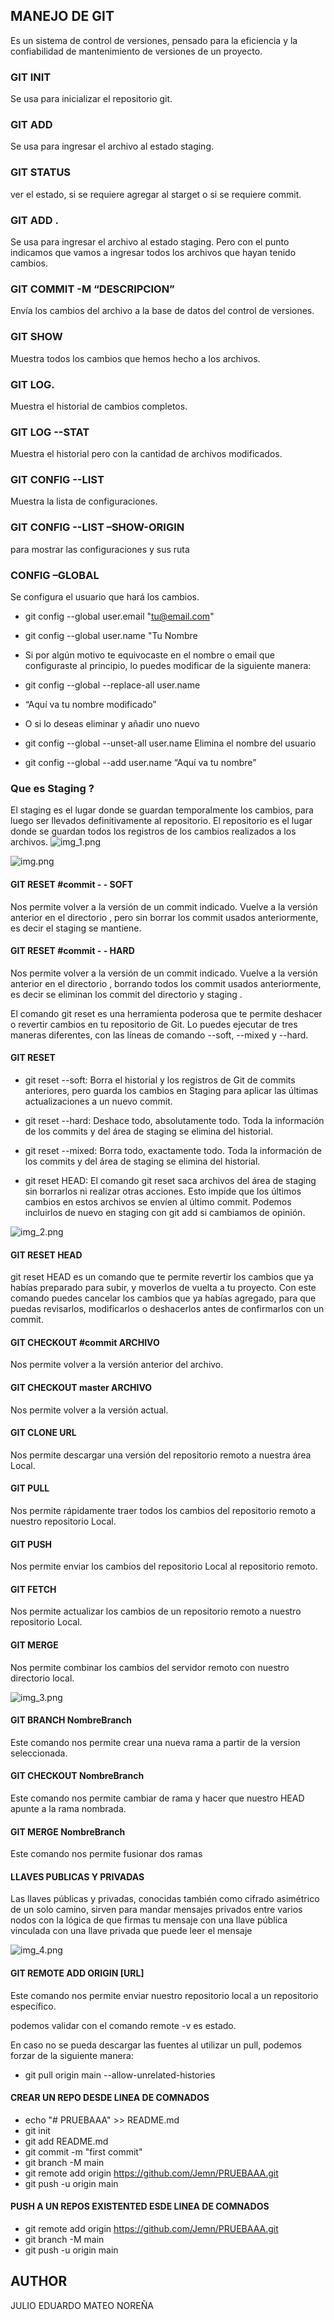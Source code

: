 ## MANEJO DE GIT

Es un sistema de control de versiones, pensado para la eficiencia y la confiabilidad de mantenimiento de versiones de un proyecto.

### GIT INIT
Se usa para inicializar el repositorio git.

### GIT ADD
Se usa para ingresar el archivo al estado staging.

### GIT STATUS
ver el estado, si se requiere agregar al starget o si se requiere commit.

### GIT ADD .
Se usa para ingresar el archivo al estado staging. Pero con el punto indicamos que vamos a ingresar todos los archivos que hayan tenido cambios.

### GIT COMMIT -M “DESCRIPCION”
Envía los cambios del archivo a la base de datos del control de versiones.

### GIT SHOW
Muestra todos los cambios que hemos hecho a los archivos.

### GIT LOG.
Muestra el historial de cambios completos.

### GIT LOG --STAT
Muestra el historial pero con la cantidad de archivos modificados.

### GIT CONFIG --LIST
Muestra la lista de configuraciones.

### GIT CONFIG --LIST  –SHOW-ORIGIN
para mostrar las configuraciones y sus ruta

### CONFIG –GLOBAL
Se configura el usuario que hará los cambios.

* git config --global user.email "tu@email.com"
* git config --global user.name "Tu Nombre

* Si por algún motivo te equivocaste en el nombre o email que configuraste al principio, lo puedes modificar de la siguiente manera:

* git config --global --replace-all user.name 
* “Aquí va tu nombre modificado”
* O si lo deseas eliminar y añadir uno nuevo

* git config --global --unset-all user.name
Elimina el nombre del usuario
* git config --global --add user.name 
“Aquí va tu nombre”

### Que es Staging ?

El staging es el lugar donde se guardan temporalmente los cambios, para luego ser llevados definitivamente al repositorio. El repositorio es el lugar donde se guardan todos los registros de los cambios realizados a los archivos.
![img_1.png](img_1.png)

![img.png](img.png)

#### GIT RESET   #commit - - SOFT

Nos permite volver a la versión de un commit indicado. Vuelve a la versión anterior en el directorio , pero sin borrar los commit usados anteriormente, es decir el staging se mantiene.

#### GIT RESET  #commit - - HARD
Nos permite volver a la versión de un commit indicado. Vuelve a la versión anterior en el directorio , borrando todos los commit usados anteriormente, es decir se eliminan los commit del directorio y staging .

El comando git reset es una herramienta poderosa que te permite deshacer o revertir cambios en tu repositorio de Git. Lo puedes ejecutar de tres maneras diferentes, con las líneas de comando --soft, --mixed y --hard.


#### GIT RESET

* git reset --soft: 
Borra el historial y los registros de Git de commits anteriores, pero guarda los cambios en Staging para aplicar las últimas actualizaciones a un nuevo commit.

* git reset --hard: 
Deshace todo, absolutamente todo. Toda la información de los commits y del área de staging se elimina del historial.

* git reset --mixed: 
Borra todo, exactamente todo. Toda la información de los commits y del área de staging se elimina del historial.

* git reset HEAD: 
El comando git reset saca archivos del área de staging sin borrarlos ni realizar otras acciones. Esto impide que los últimos cambios en estos archivos se envíen al último commit. Podemos incluirlos de nuevo en staging con git add si cambiamos de opinión.

![img_2.png](img_2.png)

#### GIT RESET HEAD
git reset HEAD es un comando que te permite revertir los cambios que ya habías preparado para subir, y moverlos de vuelta a tu proyecto. Con este comando puedes cancelar los cambios que ya habías agregado, para que puedas revisarlos, modificarlos o deshacerlos antes de confirmarlos con un commit.

#### GIT CHECKOUT  #commit ARCHIVO
Nos permite volver  a la versión anterior del archivo.

#### GIT CHECKOUT  master ARCHIVO
Nos permite volver  a la versión actual.

#### GIT CLONE URL
Nos permite descargar una versión del repositorio remoto a nuestra área Local.

#### GIT PULL
Nos permite rápidamente traer todos los cambios del repositorio remoto a nuestro repositorio Local.

#### GIT PUSH
Nos permite enviar los cambios del repositorio Local al repositorio remoto.

#### GIT FETCH
Nos permite actualizar los cambios de un repositorio remoto a nuestro repositorio Local.

#### GIT MERGE
Nos permite combinar los cambios del servidor remoto con nuestro directorio local.

![img_3.png](img_3.png)

#### GIT BRANCH NombreBranch
Este comando nos permite crear una nueva rama a partir de la version seleccionada.


#### GIT CHECKOUT NombreBranch
Este comando nos permite cambiar de rama y hacer que nuestro HEAD apunte a la rama nombrada.


#### GIT MERGE NombreBranch
Este comando nos permite fusionar dos ramas


#### LLAVES PUBLICAS Y PRIVADAS
Las llaves públicas y privadas, conocidas también como cifrado asimétrico de un solo camino, sirven para mandar mensajes privados entre varios nodos con la lógica de que firmas tu mensaje con una llave pública vinculada con una llave privada que puede leer el mensaje

![img_4.png](img_4.png)

#### GIT REMOTE ADD ORIGIN [URL]
Este comando nos permite enviar nuestro repositorio local a un repositorio específico.

podemos validar con el comando remote -v es estado.

En caso no se pueda descargar las fuentes al utilizar un pull, podemos forzar de la siguiente manera:

* git pull origin main --allow-unrelated-histories



#### CREAR UN REPO DESDE LINEA DE COMNADOS

* echo "# PRUEBAAA" >> README.md
* git init
* git add README.md
* git commit -m "first commit"
* git branch -M main
* git remote add origin https://github.com/Jemn/PRUEBAAA.git
* git push -u origin main

#### PUSH A UN REPOS EXISTENTED ESDE LINEA DE COMNADOS

* git remote add origin https://github.com/Jemn/PRUEBAAA.git
* git branch -M main
* git push -u origin main












## AUTHOR
JULIO EDUARDO MATEO NOREÑA



